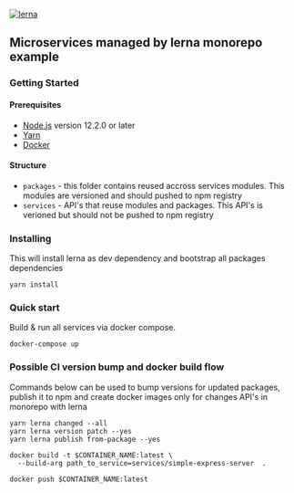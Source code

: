 [![lerna](https://img.shields.io/badge/maintained%20with-lerna-cc00ff.svg)](https://lerna.js.org/)

## Microservices managed by lerna monorepo example

### Getting Started

#### Prerequisites

- [Node.js](https://nodejs.org/) version 12.2.0 or later
- [Yarn](https://yarnpkg.com/)
- [Docker](https://www.docker.com/) 

#### Structure

- `packages` - this folder contains reused accross services modules. This modules are versioned and should pushed to npm registry
- `services` - API's that reuse modules and packages. This API's is verioned but should not be pushed to npm registry

### Installing

This will install lerna as dev dependency and bootstrap all packages dependencies

```
yarn install
```

### Quick start

Build & run all services via docker compose.

```
docker-compose up
```

### Possible CI version bump and docker build flow

Commands below can be used to bump versions for updated packages, publish it to npm
and create docker images only for changes API's in monorepo with lerna

```
yarn lerna changed --all
yarn lerna version patch --yes
yarn lerna publish from-package --yes

docker build -t $CONTAINER_NAME:latest \
  --build-arg path_to_service=services/simple-express-server  .

docker push $CONTAINER_NAME:latest
```
